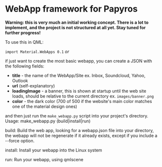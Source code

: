 WebApp framework for Papyros
===============================

**Warning: this is very much an initial working concept. There is a lot to implement, and the project is not structured at all yet. Stay tuned for further progress!**

To use this in QML:

`import Material.WebApps 0.1` *or*

if just want to create the most basic webapp, you can create a JSON with the following fields:

 - **title** - the name of the WebApp/Site ex. Inbox, Soundcloud, Yahoo, Outlook
 - **url** (self-explanatory)
 - **loadingImage** - a banner, this is shown at startup until the web site loads, should be relative to the current directory ex. `images/banner.png`
 - **color** - the dark color (700 of 500 if the website's main color matches one of the material design ones)

and then just run the `make_webapp.py` script into your project's directory.
Usage: make_webapp.py (build|install|run)

build: Build the web app, looking for a webapp.json file into your directory, the webapp will not be regenerate if it already exists, except if you include a --force option.

install: Install your webapp into the Linux system

run: Run your webapp, using qmlscene
